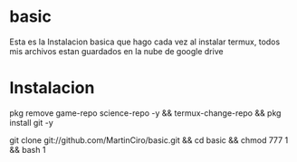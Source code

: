 # basic
Esta es la Instalacion basica que hago cada vez al instalar termux, todos mis archivos estan guardados en la nube de google drive

# Instalacion
pkg remove game-repo science-repo -y && termux-change-repo && pkg install git -y

git clone git://github.com/MartinCiro/basic.git && cd basic && chmod 777 1 && bash 1
